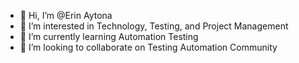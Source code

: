 - 👋 Hi, I’m @Erin Aytona
- 👀 I’m interested in Technology, Testing, and Project Management
- 🌱 I’m currently learning Automation Testing
- 💞️ I’m looking to collaborate on Testing Automation Community

<!---
eaytona/eaytona is a ✨ special ✨ repository because its `README.md` (this file) appears on your GitHub profile.
You can click the Preview link to take a look at your changes.
--->
